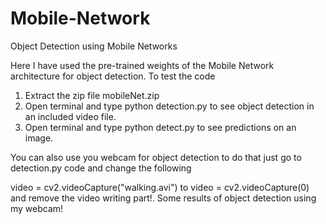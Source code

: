 # Mobile-Network
Object Detection using Mobile Networks


Here I have used the pre-trained weights of the Mobile Network architecture for object detection.
To test the code
1. Extract the zip file mobileNet.zip
2. Open terminal and type python detection.py to see object detection in an included video file.
3. Open terminal and type python detect.py to see predictions on an image.

You can also use you webcam for object detection to do that just go to detection.py code and change the following

video = cv2.videoCapture("walking.avi") to video = cv2.videoCapture(0) and remove the video writing part!. Some results of object detection using my webcam!
